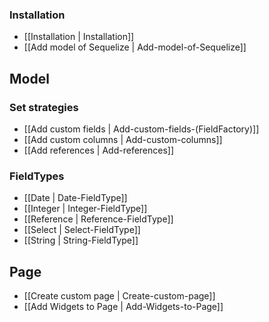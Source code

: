 ### Installation
* [[Installation | Installation]]
* [[Add model of Sequelize | Add-model-of-Sequelize]]

## Model
### Set strategies
* [[Add custom fields | Add-custom-fields-(FieldFactory)]]
* [[Add custom columns | Add-custom-columns]]
* [[Add references | Add-references]]
### FieldTypes
* [[Date | Date-FieldType]]
* [[Integer | Integer-FieldType]]
* [[Reference | Reference-FieldType]]
* [[Select | Select-FieldType]]
* [[String | String-FieldType]]

## Page
* [[Create custom page | Create-custom-page]]
* [[Add Widgets to Page | Add-Widgets-to-Page]]

